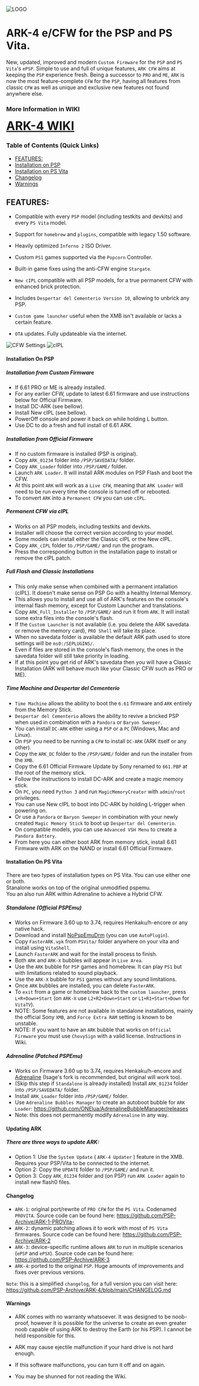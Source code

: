 ![LOGO](https://github.com/user-attachments/assets/e0cd5cab-ff79-4c17-a903-544a4d2dd570)

# ARK-4 e/CFW for the PSP and PS Vita.

New, updated, improved and modern `Custom Firmware` for the `PSP` and `PS Vita`'s `ePSP`.
Simple to use and full of unique features, `ARK CFW` aims at keeping the `PSP` experience fresh. Being a successor to `PRO` and `ME`,
`ARK` is now the most feature-complete `CFW` for the `PSP`, having all features from classic `CFW`
as well as unique and exclusive new features not found anywhere else.

### More Information in WIKI
<a style="font-weight: bold; font-size:32px; text-decoration: underline;" href="https://github.com/PSP-Archive/ARK-4/wiki">ARK-4 WIKI</a>
<br>

### Table of Contents (Quick Links)
  * [FEATURES:](#features)
  * [Installation on PSP](#installation-on-psp)
  * [Installation on PS Vita](#installation-on-ps-vita)
  * [Changelog](#changelog)
  * [Warnings](#warnings)

## FEATURES:

- Compatible with every `PSP` model (including testkits and devkits) and every `PS Vita` model.

- Support for `homebrew` and `plugins`, compatible with legacy 1.50 software.

- Heavily optimized `Inferno 2` ISO Driver.

- Custom `PS1` games supported via the `Popcorn` Controller.

- Built-in game fixes using the anti-CFW engine `Stargate`.

- `New cIPL` compatible with all PSP models, for a true permanent CFW with enhanced brick protection.

- Includes `Despertar del Cementerio Version 10`, allowing to unbrick any PSP.

- `Custom game launcher` useful when the XMB isn't available or lacks a certain feature.
 
- `OTA` updates. Fully updateable via the internet.


![CFW Settings](.github/screenshots/cfw_settings.bmp "CFW Settings")
![cIPL](https://github.com/PSP-Archive/ARK-4/wiki/.res/system_settings.bmp "System Info")

#### Installation On PSP

##### Installation from Custom Firmware
- If 6.61 PRO or ME is already installed.
- For any earlier CFW, update to latest 6.61 firmware and use instructions below for Official Firmware.
- Install DC-ARK (see bellow).
- Install New cIPL (see bellow).
- PowerOff console and power it back on while holding L button.
- Use DC to do a fresh and full install of 6.61 ARK.

##### Installation from Official Firmware
- If no custom firmware is installed (PSP is original).
- Copy `ARK_01234` folder into `/PSP/SAVEDATA/` folder.
- Copy `ARK_Loader` folder into `/PSP/GAME/` folder.
- Launch `ARK Loader`. It will install ARK modules on PSP Flash and boot the CFW.
- At this point `ARK` will work as a `Live CFW`, meaning that `ARK Loader` will need to be run every time the console is turned off or rebooted.
- To convert `ARK` into a `Permanent CFW` you can use `cIPL`.


##### Permanent CFW via cIPL

- Works on all PSP models, including testkits and devkits.
- Installer will choose the correct version according to your model.
- Some models can install either the Classic cIPL or the New cIPL.
- Copy `ARK_cIPL` folder to `/PSP/GAME/` and run the program.
- Press the corresponding button in the installation page to install or remove the cIPL patch.


##### Full Flash and Classic Installations

- This only make sense when combined with a permanent intallation (cIPL). It doesn't make sense on PSP Go with a healthy Internal Memory.
- This allows you to install and use all of ARK's features on the console's internal flash memory, except for Custom Launcher and translations.
- Copy `ARK_Full_Installer` to `/PSP/GAME/` and run it from `ARK`. It will install some extra files into the console's flash.
- If the `Custom Launcher` is not available (i.e. you delete the ARK savedata or remove the memory card), `PRO Shell` will take its place.
- When no savedata folder is available the default ARK path used to store settings will be `ms0:/SEPLUGINS/`.
- Even if files are stored in the console's flash memory, the ones in the savedata folder will still take priority in loading.
- If at this point you get rid of ARK's savedata then you will have a Classic Installation (ARK will behave much like your Classic CFW such as PRO or ME).


##### Time Machine and Despertar del Cementerio

- `Time Machine` allows the ability to boot the `6.61` firmware and `ARK` entirely from the Memory Stick.
- `Despertar del Cementerio` allows the ability to revive a bricked PSP when used in combination with a `Pandora` or `Baryon Sweeper`.
- You can install `DC-ARK` either using a `PSP` or a `PC` (Windows, Mac and Linux).
- On `PSP` you need to be running a `CFW` to install `DC-ARK` (ARK itself or any other).
- Copy the `ARK_DC` folder to the `/PSP/GAME/` folder and run the installer from the `XMB`.
- Copy the 6.61 Official Firmware Update by Sony renamed to `661.PBP` at the root of the memory stick.
- Follow the instructions to install DC-ARK and create a magic memory stick.
- On `PC`, you need `Python 3` and run `MagicMemoryCreator` with `admin`/`root` privileges.
- You can use New cIPL to boot into DC-ARK by holding L-trigger when powering on.
- Or use a `Pandora` or `Baryon Sweeper` in combination with your newly created `Magic Memory Stick` to boot up `Despertar del Cementerio`.
- On compatible models, you can use `Advanced VSH Menu` to create a `Pandora Battery`.
- From here you can either boot ARK from memory stick, install 6.61 Firmware with ARK on the NAND or install 6.61 Official Firmware.


#### Installation On PS Vita

There are two types of installation types on PS Vita. You can use either one or both.
<br>Stanalone works on top of the original unmodified pspemu.
<br>You an also run ARK within Adrenaline to achieve a Hybrid CFW.


##### Standalone (Official PSPEmu)

- Works on Firmware 3.60 up to 3.74, requires Henkaku/h-encore or any native hack.
- Download and install <a href="https://github.com/LiEnby/NoPspEmuDrm/releases">NoPspEmuDrm</a> (you can use `AutoPlugin`).
- Copy `FasterARK.vpk` from `PSVita/` folder anywhere on your vita and install using `VitaShell`. 
- Launch `FasterARK` and wait for the install process to finish.
- Both `ARK` and `ARK-X` bubbles will appear in `Live Area`.
- Use the `ARK` bubble for `PSP` games and homebrew. It can play `PS1` but with limitations related to sound playback.
- Use the `ARK-X` bubble for `PS1` games without any sound limitations.
- Once `ARK` bubbles are installed, you can delete `FasterARK`.
- To `exit` from a game or homebrew back to the `custom launcher`, press `L+R+Down+Start` (on `ARK-X` use `L2+R2+Down+Start` or `L1+R1+Start+Down` for `VitaTV`).
- NOTE: Some features are not available in standalone installations, mainly the official Sony `XMB`, and `Force Extra RAM` setting is known to be unstable.
- NOTE: If you want to have an `ARK` bubble that works on `Official Firmware` you must use `ChovySign` with a valid license. Instructions in Wiki.


##### Adrenaline (Patched PSPEmu)

- Works on Firmware 3.60 up to 3.74, requires Henkaku/h-encore and <a href="https://github.com/isage/Adrenaline">Adrenaline</a> (Isage's fork is recommended, but original will work too).
- (Skip this step if `Standalone` is already installed) Install `ARK_01234` folder into `/PSP/SAVEDATA/` folder.
- Install `ARK_Loader` folder into `/PSP/GAME/` folder.
- Use `Adrenaline Bubbles Manager` to create an autoboot bubble for `ARK Loader`: https://github.com/ONElua/AdrenalineBubbleManager/releases
- Note: this does not permanently modify `Adrenaline` in any way.


#### Updating ARK

##### There are three ways to update ARK:

- Option 1: Use the `System Update` ( `ARK-4 Updater` ) feature in the XMB. Requires your PSP/Vita to be connected to the internet.
- Option 2: Copy the `UPDATE` folder to `/PSP/GAME/` and run it.
- Option 3: Copy `ARK_01234` folder and (on PSP) run `ARK Loader` again to install new flash0 files.

#### Changelog

- `ARK-1`: original port/rewrite of `PRO CFW` for the `PS Vita`. Codenamed `PROVITA`. Source code can be found here: https://github.com/PSP-Archive/ARK-1-PROVita-
- `ARK-2`: dynamic patching allows it to work with most of `PS Vita` firmwares. Source code can be found here: https://github.com/PSP-Archive/ARK-2
- `ARK-3`: device-specific runtime allows `ARK` to run in multiple scenarios (`ePSP` and `ePSX`). Source code can be found here: https://github.com/PSP-Archive/ARK-3
- `ARK-4`: ported to the original `PSP`. Huge amounts of improvements and fixes over previous versions.

`Note`: this is a simplified `changelog`, for a full version you can visit here: https://github.com/PSP-Archive/ARK-4/blob/main/CHANGELOG.md


#### Warnings
<p>

- ARK comes with no warranty whatsoever. It was designed to be noob-proof, however it is possible for the universe to create an even greater noob capable of using ARK to destroy the Earth (or his PSP). I cannot be held responsible for this.

- ARK may cause ejectile malfunction if your hard drive is not hard enough.

- If this software malfunctions, you can turn it off and on again.

- You may be shunned for not reading the Wiki. 
</p>
